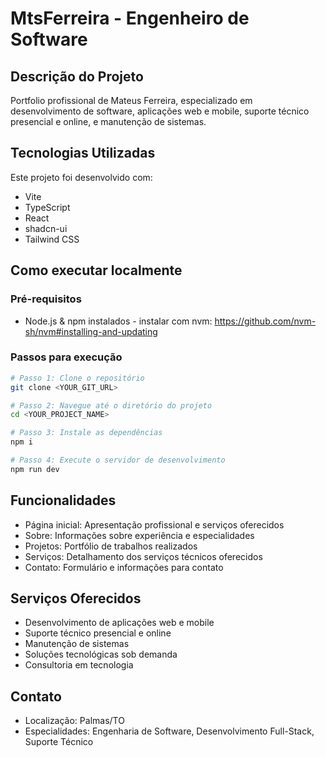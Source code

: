 # MtsFerreira - Engenheiro de Software

## Descrição do Projeto

Portfolio profissional de Mateus Ferreira, especializado em desenvolvimento de software, aplicações web e mobile, suporte técnico presencial e online, e manutenção de sistemas.

## Tecnologias Utilizadas

Este projeto foi desenvolvido com:

- Vite
- TypeScript
- React
- shadcn-ui
- Tailwind CSS

## Como executar localmente

### Pré-requisitos

- Node.js & npm instalados - instalar com nvm: https://github.com/nvm-sh/nvm#installing-and-updating

### Passos para execução

```sh
# Passo 1: Clone o repositório
git clone <YOUR_GIT_URL>

# Passo 2: Navegue até o diretório do projeto
cd <YOUR_PROJECT_NAME>

# Passo 3: Instale as dependências
npm i

# Passo 4: Execute o servidor de desenvolvimento
npm run dev
```

## Funcionalidades

- Página inicial: Apresentação profissional e serviços oferecidos
- Sobre: Informações sobre experiência e especialidades
- Projetos: Portfólio de trabalhos realizados
- Serviços: Detalhamento dos serviços técnicos oferecidos
- Contato: Formulário e informações para contato

## Serviços Oferecidos

- Desenvolvimento de aplicações web e mobile
- Suporte técnico presencial e online
- Manutenção de sistemas
- Soluções tecnológicas sob demanda
- Consultoria em tecnologia

## Contato

- Localização: Palmas/TO
- Especialidades: Engenharia de Software, Desenvolvimento Full-Stack, Suporte Técnico

